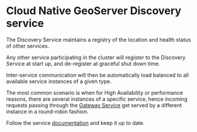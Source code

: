 # Cloud Native GeoServer Discovery service

The Discovery Service maintains a registry of the location and health status of other services.

Any other service participating in the cluster will register to the Discovery Service at start up, and de-register
at graceful shut down time.

Inter-service communication will then be automatically load balanced to all available service instances of a given type.

The most common scenario is when for High Availability or performance reasons, there are several instances of a specific service,
hence incoming requests passing through the [Gateway Service](src/main/resources/application.yml) get served by a different instance in a round-robin
fashion.

Follow the service [documentation](/docs/develop/services/discovery-service.md) and keep it up to date.
